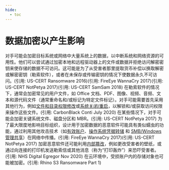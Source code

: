 ```yaml
---
hide:
  - toc
---
```


# 数据加密以产生影响

对手可能会加密目标系统或网络中大量系统上的数据，以中断系统和网络资源的可用性。他们可以尝试通过加密本地和远程驱动器上的文件或数据并拒绝访问解密密钥来使存储的数据不可访问。这可能是为了从受害者那里提取货币补偿以换取解密或解密密钥（勒索软件），或者在未保存或传输密钥的情况下使数据永久不可访问。(引用: US-CERT Ransomware 2016)(引用: FireEye WannaCry 2017)(引用: US-CERT NotPetya 2017)(引用: US-CERT SamSam 2018)  在勒索软件的情况下，通常会加密常见的用户文件，如 Office 文档、PDF、图像、视频、音频、文本和源代码文件（通常重命名和/或标记为特定文件标记）。对手可能需要首先采用其他行为，例如[文件和目录权限修改](https://attack.mitre.org/techniques/T1222)或[系统关闭/重启](https://attack.mitre.org/techniques/T1529)，以解锁和/或获取访问权限来操作这些文件。(引用: CarbonBlack Conti July 2020) 在某些情况下，对手可能会加密关键系统文件、磁盘分区和 MBR。(引用: US-CERT NotPetya 2017)  为了最大限度地影响目标组织，设计用于加密数据的恶意软件可能具有类似蠕虫的功能，通过利用其他攻击技术（如[有效账户](https://attack.mitre.org/techniques/T1078)、[操作系统凭据转储](https://attack.mitre.org/techniques/T1003) 和 [SMB/Windows 管理共享](https://attack.mitre.org/techniques/T1021/002)）在网络中传播。(引用: FireEye WannaCry 2017)(引用: US-CERT NotPetya 2017) 加密恶意软件还可能利用[内部篡改](https://attack.mitre.org/techniques/T1491/001)，例如更改受害者的壁纸，或通过向连接的打印机发送勒索信或其他消息（称为“打印轰炸”）来恐吓受害者。(引用: NHS Digital Egregor Nov 2020)  在云环境中，受损账户内的存储对象也可能被加密。(引用: Rhino S3 Ransomware Part 1)
